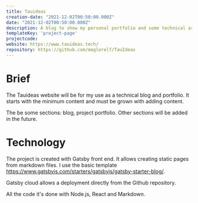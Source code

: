 ```yaml
---
title: Tauideas
creation-date: "2021-12-02T00:50:00.000Z"
date: "2021-12-02T00:50:00.000Z"
description: A blog to show my personal portfolio and some technical articles
templateKey: 'project-page'
projectcode: 
website: https://www.tauideas.tech/
repository: https://github.com/maglorelf/TauIdeas
---
```

# Brief #
The Tauideas website will be for my use as a technical blog and portfolio. It starts with the minimum content and must be grown with adding content.

The be some sections: blog, project portfolio. Other sections will be added in the future.

# Technology
The project is created with Gatsby front end. It allows creating static pages from markdown files. I use the basic template https://www.gatsbyjs.com/starters/gatsbyjs/gatsby-starter-blog/.

Gatsby cloud allows a deployment directly from the Github repository.

All the code it's done with Node.js, React and Markdown.
